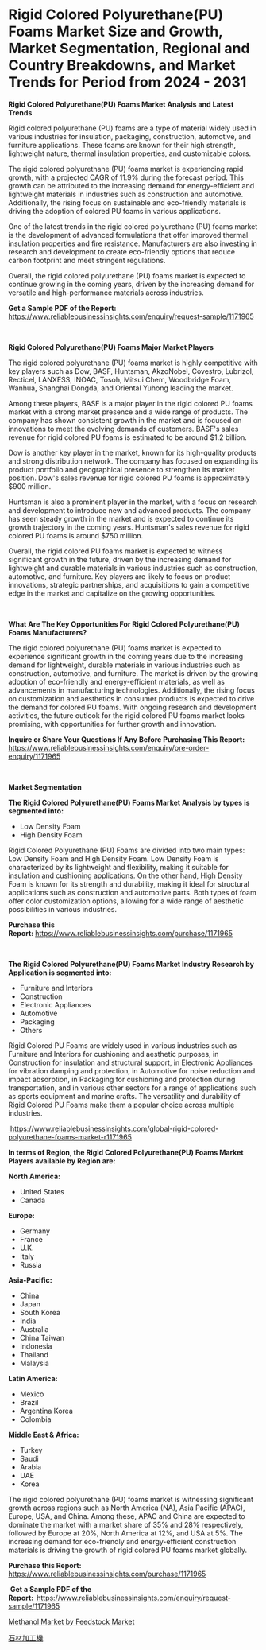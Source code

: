<p><h1>Rigid Colored Polyurethane(PU) Foams Market Size and Growth, Market Segmentation, Regional and Country Breakdowns, and Market Trends for Period from 2024 -  2031</h1></p><p><strong>Rigid Colored Polyurethane(PU) Foams Market Analysis and Latest Trends</strong></p>
<p><p>Rigid colored polyurethane (PU) foams are a type of material widely used in various industries for insulation, packaging, construction, automotive, and furniture applications. These foams are known for their high strength, lightweight nature, thermal insulation properties, and customizable colors.</p><p>The rigid colored polyurethane (PU) foams market is experiencing rapid growth, with a projected CAGR of 11.9% during the forecast period. This growth can be attributed to the increasing demand for energy-efficient and lightweight materials in industries such as construction and automotive. Additionally, the rising focus on sustainable and eco-friendly materials is driving the adoption of colored PU foams in various applications.</p><p>One of the latest trends in the rigid colored polyurethane (PU) foams market is the development of advanced formulations that offer improved thermal insulation properties and fire resistance. Manufacturers are also investing in research and development to create eco-friendly options that reduce carbon footprint and meet stringent regulations.</p><p>Overall, the rigid colored polyurethane (PU) foams market is expected to continue growing in the coming years, driven by the increasing demand for versatile and high-performance materials across industries.</p></p>
<p><strong>Get a Sample PDF of the Report:&nbsp;</strong> <a href="https://www.reliablebusinessinsights.com/enquiry/request-sample/1171965">https://www.reliablebusinessinsights.com/enquiry/request-sample/1171965</a></p>
<p>&nbsp;</p>
<p><strong>Rigid Colored Polyurethane(PU) Foams Major Market Players</strong></p>
<p><p>The rigid colored polyurethane (PU) foams market is highly competitive with key players such as Dow, BASF, Huntsman, AkzoNobel, Covestro, Lubrizol, Recticel, LANXESS, INOAC, Tosoh, Mitsui Chem, Woodbridge Foam, Wanhua, Shanghai Dongda, and Oriental Yuhong leading the market.</p><p>Among these players, BASF is a major player in the rigid colored PU foams market with a strong market presence and a wide range of products. The company has shown consistent growth in the market and is focused on innovations to meet the evolving demands of customers. BASF's sales revenue for rigid colored PU foams is estimated to be around $1.2 billion.</p><p>Dow is another key player in the market, known for its high-quality products and strong distribution network. The company has focused on expanding its product portfolio and geographical presence to strengthen its market position. Dow's sales revenue for rigid colored PU foams is approximately $900 million.</p><p>Huntsman is also a prominent player in the market, with a focus on research and development to introduce new and advanced products. The company has seen steady growth in the market and is expected to continue its growth trajectory in the coming years. Huntsman's sales revenue for rigid colored PU foams is around $750 million.</p><p>Overall, the rigid colored PU foams market is expected to witness significant growth in the future, driven by the increasing demand for lightweight and durable materials in various industries such as construction, automotive, and furniture. Key players are likely to focus on product innovations, strategic partnerships, and acquisitions to gain a competitive edge in the market and capitalize on the growing opportunities.</p></p>
<p>&nbsp;</p>
<p><strong>What Are The Key Opportunities For Rigid Colored Polyurethane(PU) Foams Manufacturers?</strong></p>
<p><p>The rigid colored polyurethane (PU) foams market is expected to experience significant growth in the coming years due to the increasing demand for lightweight, durable materials in various industries such as construction, automotive, and furniture. The market is driven by the growing adoption of eco-friendly and energy-efficient materials, as well as advancements in manufacturing technologies. Additionally, the rising focus on customization and aesthetics in consumer products is expected to drive the demand for colored PU foams. With ongoing research and development activities, the future outlook for the rigid colored PU foams market looks promising, with opportunities for further growth and innovation.</p></p>
<p><strong>Inquire or Share Your Questions If Any Before Purchasing This Report:</strong> <a href="https://www.reliablebusinessinsights.com/enquiry/pre-order-enquiry/1171965">https://www.reliablebusinessinsights.com/enquiry/pre-order-enquiry/1171965</a></p>
<p>&nbsp;</p>
<p><strong>Market Segmentation</strong></p>
<p><strong>The Rigid Colored Polyurethane(PU) Foams Market Analysis by types is segmented into:</strong></p>
<p><ul><li>Low Density Foam</li><li>High Density Foam</li></ul></p>
<p><p>Rigid Colored Polyurethane (PU) Foams are divided into two main types: Low Density Foam and High Density Foam. Low Density Foam is characterized by its lightweight and flexibility, making it suitable for insulation and cushioning applications. On the other hand, High Density Foam is known for its strength and durability, making it ideal for structural applications such as construction and automotive parts. Both types of foam offer color customization options, allowing for a wide range of aesthetic possibilities in various industries.</p></p>
<p><strong>Purchase this Report:&nbsp;</strong><a href="https://www.reliablebusinessinsights.com/purchase/1171965">https://www.reliablebusinessinsights.com/purchase/1171965</a></p>
<p>&nbsp;</p>
<p><strong>The Rigid Colored Polyurethane(PU) Foams Market Industry Research by Application is segmented into:</strong></p>
<p><ul><li>Furniture and Interiors</li><li>Construction</li><li>Electronic Appliances</li><li>Automotive</li><li>Packaging</li><li>Others</li></ul></p>
<p><p>Rigid Colored PU Foams are widely used in various industries such as Furniture and Interiors for cushioning and aesthetic purposes, in Construction for insulation and structural support, in Electronic Appliances for vibration damping and protection, in Automotive for noise reduction and impact absorption, in Packaging for cushioning and protection during transportation, and in various other sectors for a range of applications such as sports equipment and marine crafts. The versatility and durability of Rigid Colored PU Foams make them a popular choice across multiple industries.</p></p>
<p><a href="https://www.reliablebusinessinsights.com/global-rigid-colored-polyurethane-foams-market-r1171965">&nbsp;https://www.reliablebusinessinsights.com/global-rigid-colored-polyurethane-foams-market-r1171965</a></p>
<p><strong>In terms of Region, the Rigid Colored Polyurethane(PU) Foams Market Players available by Region are:</strong></p>
<p>
    <p> <strong> North America: </strong>
        <ul>
            <li>United States</li>
            <li>Canada</li>
        </ul>
        </p> 
    <p> <strong> Europe: </strong>
        <ul>
            <li>Germany</li>
            <li>France</li>
            <li>U.K.</li>
            <li>Italy</li>
            <li>Russia</li>
        </ul>
        </p> 
    <p> <strong> Asia-Pacific: </strong>
        <ul>
            <li>China</li>
            <li>Japan</li>
            <li>South Korea</li>
            <li>India</li>
            <li>Australia</li>
            <li>China Taiwan</li>
            <li>Indonesia</li>
            <li>Thailand</li>
            <li>Malaysia</li>
        </ul>
        </p> 
    <p> <strong> Latin America: </strong>
        <ul>
            <li>Mexico</li>
            <li>Brazil</li>
            <li>Argentina Korea</li>
            <li>Colombia</li>
        </ul>
        </p> 
    <p> <strong> Middle East & Africa: </strong>
        <ul>
            <li>Turkey</li>
            <li>Saudi</li>
            <li>Arabia</li>
            <li>UAE</li>
            <li>Korea</li>
        </ul>
    </p>
    </p>
<p><p>The rigid colored polyurethane (PU) foams market is witnessing significant growth across regions such as North America (NA), Asia Pacific (APAC), Europe, USA, and China. Among these, APAC and China are expected to dominate the market with a market share of 35% and 28% respectively, followed by Europe at 20%, North America at 12%, and USA at 5%. The increasing demand for eco-friendly and energy-efficient construction materials is driving the growth of rigid colored PU foams market globally.</p></p>
<p><strong>Purchase this Report: </strong><a href="https://www.reliablebusinessinsights.com/purchase/1171965">https://www.reliablebusinessinsights.com/purchase/1171965</a></p>
<p>&nbsp;<strong>Get a Sample PDF of the Report:&nbsp;&nbsp;</strong><a href="https://www.reliablebusinessinsights.com/enquiry/request-sample/1171965">https://www.reliablebusinessinsights.com/enquiry/request-sample/1171965</a></p>
<p><strong></strong></p>
<p><p><a href="https://github.com/juniordelafrance/Market-Research-Report-List-4/blob/main/methanol-market-by-feedstock-market.md">Methanol Market by Feedstock Market</a></p><p><a href="https://github.com/ksxzwxabcuynh011/Market-Research-Report-List-3/blob/main/76237164036.md">石材加工機</a></p></p>
